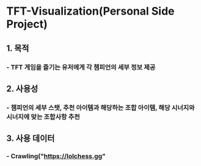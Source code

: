 # TFT-Visualization(Personal Side Project)
## 1. 목적 
### - TFT 게임을 즐기는 유저에게 각 챔피언의 세부 정보 제공
## 2. 사용성 
### - 챔피언의 세부 스탯, 추천 아이템과 해당하는 조합 아이템, 해당 시너지와 시너지에 맞는 조합사항 추천
## 3. 사용 데이터
### - Crawling("https://lolchess.gg"
